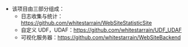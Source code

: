 
- 该项目由三部分组成：
  - 日志收集与统计：https://github.com/whitestarrain/WebSiteStatisticSite
  - 自定义 UDF，UDAF：https://github.com/whitestarrain/UDF_UDAF
  - 可视化服务器：https://github.com/whitestarrain/WebSiteBackend
